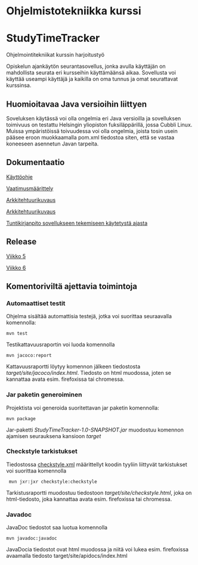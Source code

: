 # Ohjelmistotekniikka kurssi

# StudyTimeTracker

Ohjelmointitekniikat kurssin harjoitustyö

Opiskelun ajankäytön seurantasovellus, jonka avulla käyttäjän on mahdollista
seurata eri kursseihin käyttämäänsä aikaa. Sovellusta voi käyttää useampi käyttäjä
ja kaikilla on oma tunnus ja omat seurattavat kurssinsa.

## Huomioitavaa Java versioihin liittyen

Soveluksen käytässä voi olla ongelmia eri Java versioilla ja sovelluksen toimivuus
on testattu Helsingin yliopiston fuksiläppärillä, jossa Cubbli Linux.
Muissa ympäristöissä toivuudessa voi olla ongelmia, joista tosin usein pääsee
eroon muokkaamalla pom.xml tiedostoa siten, että se vastaa koneeseen asennetun
Javan tarpeita.

## Dokumentaatio

[Käyttöohje](https://github.com/nikomn/ot-harjoitustyo/blob/master/dokumentaatio/kayttoohje.md)

[Vaatimusmäärittely](https://github.com/nikomn/ot-harjoitustyo/blob/master/dokumentaatio/vaatimusmaarittelu.md)

[Arkkitehtuurikuvaus](https://github.com/nikomn/ot-harjoitustyo/blob/master/dokumentaatio/arkkitehtuuri.md)

[Arkkitehtuurikuvaus](https://github.com/nikomn/ot-harjoitustyo/blob/master/dokumentaatio/testausdokumentti.md)

[Tuntikirjanpito sovellukseen tekemiseen käytetystä ajasta](https://github.com/nikomn/ot-harjoitustyo/blob/master/dokumentaatio/tuntikirjanpito.md)





## Release

[Viikko 5](https://github.com/nikomn/ot-harjoitustyo/releases/tag/viikko5)

[Viikko 6](https://github.com/nikomn/ot-harjoitustyo/releases/tag/viikko6)

## Komentoriviltä ajettavia toimintoja

### Automaattiset testit

Ohjelma sisältää automattisia testejä, jotka voi suorittaa seuraavalla komennolla:

```
mvn test
```

Testikattavuusraportin voi luoda komennolla

```
mvn jacoco:report
```

Kattavuusraportti löytyy komennon jälkeen tiedostosta _target/site/jacoco/index.html_. Tiedosto on html muodossa, joten se kannattaa avata esim. firefoxissa tai chromessa.


### Jar paketin generoiminen

Projektista voi generoida suoritettavan jar paketin komennolla:

```
mvn package
```

Jar-paketti _StudyTimeTracker-1.0-SNAPSHOT.jar_ muodostuu komennon ajamisen seurauksena kansioon _target_

### Checkstyle tarkistukset

Tiedostossa [checkstyle.xml](https://github.com/nikomn/ot-harjoitustyo/blob/master/checkstyle.xml) määrittellyt koodin tyyliin liittyvät tarkistukset voi suorittaa komennolla

```
 mvn jxr:jxr checkstyle:checkstyle
```

Tarkistusraportti muodostuu tiedostoon _target/site/checkstyle.html_, joka on html-tiedosto, joka kannattaa avata esim. firefoxissa tai chromessa.

### Javadoc

JavaDoc tiedostot saa luotua komennolla

```
mvn javadoc:javadoc
```

JavaDocia tiedostot ovat html muodossa ja niitä voi lukea esim. firefoxissa avaamalla tiedosto target/site/apidocs/index.html
